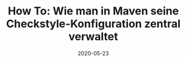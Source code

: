 ---
title: 'How To: Wie man in Maven seine Checkstyle-Konfiguration zentral verwaltet'
date: 2020-05-23
summary: 'Wenn es um Checkstyle geht, scheiden sich die Geister. Beliebt bei jenen, die es konfiguriert haben, gehasst von den Anderen, ist Checkstyle das beliebteste Werkzeug im Java Umfeld, um seinen Code-Style aufzudrängen. Wie immer man auch zu dem statischen Code-Analyzer steht, für diejenigen, die Checkstyle in mehreren Maven Projekten parallel warten müssen oder möchten, könnte dieser Artikel interessant sein.'
externalUrl: https://senacor.blog/how-to-wie-man-in-maven-seine-checkstyle-konfiguration-zentral-verwaltet/
lang: de
originalContentType: link
---